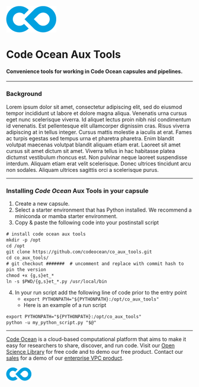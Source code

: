 [![CO Logo](https://github.com/codeocean/branding/raw/main/logo/CO_logo_135x72.png)](https://www.codeocean.com/product/)

# Code Ocean Aux Tools


#### Convenience tools for working in Code Ocean capsules and pipelines.

<hr>

### Background

Lorem ipsum dolor sit amet, consectetur adipiscing elit, sed do eiusmod tempor incididunt ut labore et dolore magna aliqua. Venenatis urna cursus eget nunc scelerisque viverra. Id aliquet lectus proin nibh nisl condimentum id venenatis. Est pellentesque elit ullamcorper dignissim cras. Risus viverra adipiscing at in tellus integer. Cursus mattis molestie a iaculis at erat. Fames ac turpis egestas sed tempus urna et pharetra pharetra. Enim blandit volutpat maecenas volutpat blandit aliquam etiam erat. Laoreet sit amet cursus sit amet dictum sit amet. Viverra tellus in hac habitasse platea dictumst vestibulum rhoncus est. Non pulvinar neque laoreet suspendisse interdum. Aliquam etiam erat velit scelerisque. Donec ultrices tincidunt arcu non sodales. Aliquam ultrices sagittis orci a scelerisque purus.

<hr>

### Installing *Code Ocean* Aux Tools in your capsule

1. Create a new capsule.
2. Select a starter environment that has Python installed. We recommend a miniconda or mamba starter environment.
3. Copy & paste the following code into your postinstall script

```
# install code ocean aux tools
mkdir -p /opt
cd /opt
git clone https://github.com/codeocean/co_aux_tools.git
cd co_aux_tools/
# git checkout #######  # uncomment and replace with commit hash to pin the version
chmod +x {g,s}et_*
ln -s $PWD/{g,s}et_*.py /usr/local/bin
```

4. In your run script add the following line of code prior to the entry point
    - `export PYTHONPATH="${PYTHONPATH}:/opt/co_aux_tools"`
    - Here is an example of a run script
    
```
export PYTHONPATH="${PYTHONPATH}:/opt/co_aux_tools"
python -u my_python_script.py "$@"
```


<hr>

[Code Ocean](https://codeocean.com/) is a cloud-based computational platform that aims to make it easy for researchers to share, discover, and run code. Visit our [Open Science Library](https://codeocean.com/explore) for free code and to demo our free product. Contact our [sales](https://codeocean.com/contact-us/sales/) for a demo of our [enterprise VPC product](https://codeocean.com/product/).<br /><br />
[![Code Ocean Logo](https://github.com/codeocean/branding/raw/main/logo/CO_logo_68x36.png)](https://www.codeocean.com)